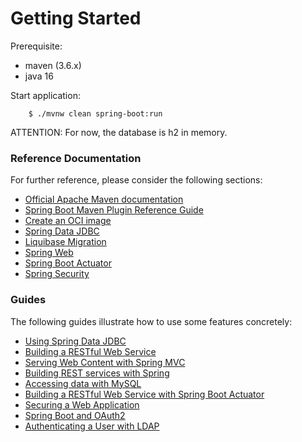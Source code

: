 # Getting Started

Prerequisite:
- maven (3.6.x)
- java 16

Start application:
``` shell
    $ ./mvnw clean spring-boot:run
```

ATTENTION: For now, the database is h2 in memory.

### Reference Documentation

For further reference, please consider the following sections:

* [Official Apache Maven documentation](https://maven.apache.org/guides/index.html)
* [Spring Boot Maven Plugin Reference Guide](https://docs.spring.io/spring-boot/docs/2.5.0/maven-plugin/reference/html/)
* [Create an OCI image](https://docs.spring.io/spring-boot/docs/2.5.0/maven-plugin/reference/html/#build-image)
* [Spring Data JDBC](https://docs.spring.io/spring-data/jdbc/docs/current/reference/html/)
* [Liquibase Migration](https://docs.spring.io/spring-boot/docs/2.5.0/reference/htmlsingle/#howto-execute-liquibase-database-migrations-on-startup)
* [Spring Web](https://docs.spring.io/spring-boot/docs/2.5.0/reference/htmlsingle/#boot-features-developing-web-applications)
* [Spring Boot Actuator](https://docs.spring.io/spring-boot/docs/2.5.0/reference/htmlsingle/#production-ready)
* [Spring Security](https://docs.spring.io/spring-boot/docs/2.5.0/reference/htmlsingle/#boot-features-security)

### Guides

The following guides illustrate how to use some features concretely:

* [Using Spring Data JDBC](https://github.com/spring-projects/spring-data-examples/tree/master/jdbc/basics)
* [Building a RESTful Web Service](https://spring.io/guides/gs/rest-service/)
* [Serving Web Content with Spring MVC](https://spring.io/guides/gs/serving-web-content/)
* [Building REST services with Spring](https://spring.io/guides/tutorials/bookmarks/)
* [Accessing data with MySQL](https://spring.io/guides/gs/accessing-data-mysql/)
* [Building a RESTful Web Service with Spring Boot Actuator](https://spring.io/guides/gs/actuator-service/)
* [Securing a Web Application](https://spring.io/guides/gs/securing-web/)
* [Spring Boot and OAuth2](https://spring.io/guides/tutorials/spring-boot-oauth2/)
* [Authenticating a User with LDAP](https://spring.io/guides/gs/authenticating-ldap/)

